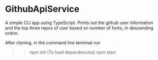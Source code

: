 # GithubApiService
 A simple CLI app using TypeScript.
 Prints out the github user information and the top three repos of user based on number of forks, in descending ordrer.
 
 After cloning, in the command line terminal run
 >>npm init (To load dependencies)
 >>npm start <GithubUsername> 
 

